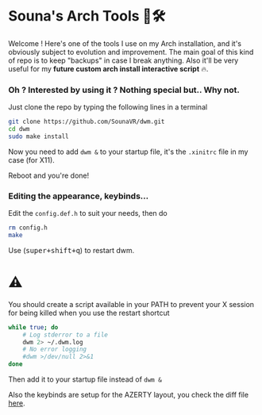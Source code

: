 # Souna's Arch Tools 🐧🛠️
Welcome ! Here's one of the tools I use on my Arch installation, and it's obviously subject to evolution and improvement.
The main goal of this kind of repo is to keep "backups" in case I break anything.
Also it'll be very useful for my **future custom arch install interactive script** 🔥.

### Oh ? Interested by using it ? Nothing special but.. Why not.

Just clone the repo by typing the following lines in a terminal

```bash
git clone https://github.com/SounaVR/dwm.git
cd dwm
sudo make install
```

Now you need to add `dwm &` to your startup file, it's the `.xinitrc` file in my case (for X11).

Reboot and you're done!

### Editing the appearance, keybinds...

Edit the `config.def.h` to suit your needs, then do

```bash
rm config.h
make
```

Use (<kbd>super+shift+q</kbd>) to restart dwm.

# ⚠️
You should create a script available in your PATH to prevent your X session for being killed when you use the restart shortcut
```bash
while true; do
    # Log stderror to a file 
    dwm 2> ~/.dwm.log
    # No error logging
    #dwm >/dev/null 2>&1
done
```
Then add it to your startup file instead of `dwm &`

Also the keybinds are setup for the AZERTY layout, you check the diff file [here](https://dwm.suckless.org/patches/azerty/dwm-azerty-6.2.diff).